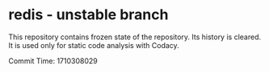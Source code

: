# redis - unstable branch

This repository contains frozen state of the repository.
Its history is cleared. It is used only for static code
analysis with Codacy.

Commit Time: 1710308029